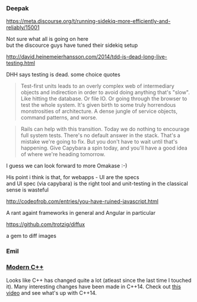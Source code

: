 ### Deepak

https://meta.discourse.org/t/running-sidekiq-more-efficiently-and-reliably/15001

Not sure what all is going on here  
but the discource guys have tuned their sidekiq setup

http://david.heinemeierhansson.com/2014/tdd-is-dead-long-live-testing.html  

DHH says testing is dead. some choice quotes

> Test-first units leads to an overly complex web of intermediary objects and 
> indirection in order to avoid doing anything that's "slow". Like hitting the database. 
> Or file IO. Or going through the browser to test the whole system. It's given birth to 
> some truly horrendous monstrosities of architecture. 
> A dense jungle of service objects, command patterns, and worse.

> Rails can help with this transition. Today we do nothing to encourage full system tests. 
> There's no default answer in the stack. That's a mistake we're going to fix. 
> But you don't have to wait until that's happening. Give Capybara a spin today, 
> and you'll have a good idea of where we're heading tomorrow.

I guess we can look forward to more Omakase :-)  

His point i think is that, for webapps - UI are the specs  
and UI spec (via capybara) is the right tool
and unit-testing in the classical sense is wasteful  

http://codeofrob.com/entries/you-have-ruined-javascript.html  

A rant againt frameworks in general and Angular in particular  

https://github.com/trotzig/diffux

a gem to diff images  

### Emil

### [Modern C++](http://channel9.msdn.com/Events/Build/2014/2-661)

Looks like C++ has changed quite a lot (atleast since the last time I touched
it). Many interesting changes have been made in C++14.
Check out [this video](http://channel9.msdn.com/Events/Build/2014/2-661)
and see what's up with C++14.
